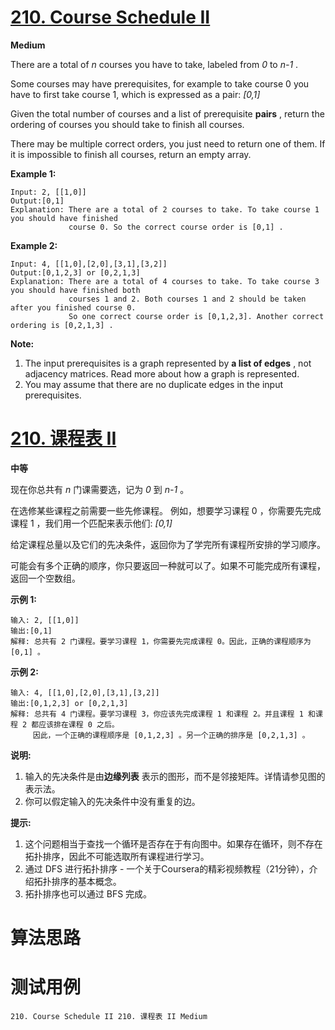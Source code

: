 # [210. Course Schedule II][enTitle]

**Medium**

There are a total of  *n*  courses you have to take, labeled from  *0*  to  *n-1* .

Some courses may have prerequisites, for example to take course 0 you have to first take course 1, which is expressed as a pair:  *[0,1]* 

Given the total number of courses and a list of prerequisite **pairs** , return the ordering of courses you should take to finish all courses.

There may be multiple correct orders, you just need to return one of them. If it is impossible to finish all courses, return an empty array.

**Example 1:** 

```
Input: 2, [[1,0]] 
Output:[0,1]
Explanation: There are a total of 2 courses to take. To take course 1 you should have finished   
             course 0. So the correct course order is [0,1] .
```

**Example 2:** 

```
Input: 4, [[1,0],[2,0],[3,1],[3,2]]
Output:[0,1,2,3] or [0,2,1,3]
Explanation: There are a total of 4 courses to take. To take course 3 you should have finished both     
             courses 1 and 2. Both courses 1 and 2 should be taken after you finished course 0. 
             So one correct course order is [0,1,2,3]. Another correct ordering is [0,2,1,3] .
```

**Note:** 

1. The input prerequisites is a graph represented by **a list of edges** , not adjacency matrices. Read more about how a graph is represented. 
2. You may assume that there are no duplicate edges in the input prerequisites.


# [210. 课程表 II][cnTitle]

**中等**

现在你总共有  *n*  门课需要选，记为  *0*  到  *n-1* 。

在选修某些课程之前需要一些先修课程。 例如，想要学习课程 0 ，你需要先完成课程 1 ，我们用一个匹配来表示他们:  *[0,1]* 

给定课程总量以及它们的先决条件，返回你为了学完所有课程所安排的学习顺序。

可能会有多个正确的顺序，你只要返回一种就可以了。如果不可能完成所有课程，返回一个空数组。

**示例 1:** 

```
输入: 2, [[1,0]] 
输出:[0,1]
解释: 总共有 2 门课程。要学习课程 1，你需要先完成课程 0。因此，正确的课程顺序为 [0,1] 。
```

**示例 2:** 

```
输入: 4, [[1,0],[2,0],[3,1],[3,2]]
输出:[0,1,2,3] or [0,2,1,3]
解释: 总共有 4 门课程。要学习课程 3，你应该先完成课程 1 和课程 2。并且课程 1 和课程 2 都应该排在课程 0 之后。
     因此，一个正确的课程顺序是 [0,1,2,3] 。另一个正确的排序是 [0,2,1,3] 。

```

**说明:** 

1. 输入的先决条件是由**边缘列表** 表示的图形，而不是邻接矩阵。详情请参见图的表示法。 
2. 你可以假定输入的先决条件中没有重复的边。

**提示:** 

1. 这个问题相当于查找一个循环是否存在于有向图中。如果存在循环，则不存在拓扑排序，因此不可能选取所有课程进行学习。 
2. 通过 DFS 进行拓扑排序 - 一个关于Coursera的精彩视频教程（21分钟），介绍拓扑排序的基本概念。 
3.  拓扑排序也可以通过 BFS 完成。 




# 算法思路

# 测试用例
```
210. Course Schedule II 210. 课程表 II Medium
```

[enTitle]: https://leetcode.com/problems/course-schedule-ii/
[cnTitle]: https://leetcode-cn.com/problems/course-schedule-ii/
